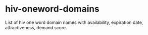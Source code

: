 # hiv-oneword-domains
List of hiv one word domain names with availability, expiration date, attractiveness, demand score.
